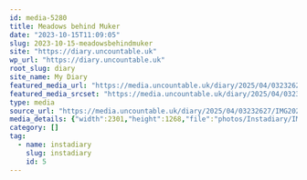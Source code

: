 ```yaml
---
id: media-5280
title: Meadows behind Muker
date: "2023-10-15T11:09:05"
slug: 2023-10-15-meadowsbehindmuker
site: "https://diary.uncountable.uk"
wp_url: "https://diary.uncountable.uk"
root_slug: diary
site_name: My Diary
featured_media_url: "https://media.uncountable.uk/diary/2025/04/03232627/IMG20231015120905-edited.webp"
featured_media_srcset: "https://media.uncountable.uk/diary/2025/04/03232627/IMG20231015120905-edited-300x165.webp 300w, https://media.uncountable.uk/diary/2025/04/03232627/IMG20231015120905-edited-1024x564.webp 1024w, https://media.uncountable.uk/diary/2025/04/03232627/IMG20231015120905-edited-150x150.webp 150w, https://media.uncountable.uk/diary/2025/04/03232627/IMG20231015120905-edited-640x353.webp 640w, https://media.uncountable.uk/diary/2025/04/03232627/IMG20231015120905-edited.webp 2301w"
type: media
source_url: "https://media.uncountable.uk/diary/2025/04/03232627/IMG20231015120905-edited.webp"
media_details: {"width":2301,"height":1268,"file":"photos/Instadiary/IMG20231015120905-edited.webp","filesize":154180,"sizes":{"medium":{"file":"IMG20231015120905-edited-300x165.webp","width":300,"height":165,"filesize":10132,"mime_type":"image/webp","source_url":"https://media.uncountable.uk/diary/2025/04/03232627/IMG20231015120905-edited-300x165.webp"},"large":{"file":"IMG20231015120905-edited-1024x564.webp","width":1024,"height":564,"filesize":90340,"mime_type":"image/webp","source_url":"https://media.uncountable.uk/diary/2025/04/03232627/IMG20231015120905-edited-1024x564.webp"},"thumbnail":{"file":"IMG20231015120905-edited-150x150.webp","width":150,"height":150,"filesize":4562,"mime_type":"image/webp","source_url":"https://media.uncountable.uk/diary/2025/04/03232627/IMG20231015120905-edited-150x150.webp"},"mobwidth":{"file":"IMG20231015120905-edited-640x353.webp","width":640,"height":353,"filesize":40262,"mime_type":"image/webp","source_url":"https://media.uncountable.uk/diary/2025/04/03232627/IMG20231015120905-edited-640x353.webp"},"full":{"file":"IMG20231015120905-edited.webp","width":2301,"height":1268,"mime_type":"image/webp","source_url":"https://media.uncountable.uk/diary/2025/04/03232627/IMG20231015120905-edited.webp"}},"image_meta":{"aperture":"0","credit":"","camera":"","caption":"","created_timestamp":"0","copyright":"","focal_length":"0","iso":"0","shutter_speed":"0","title":"","orientation":"0","keywords":[]}}
category: []
tag:
  - name: instadiary
    slug: instadiary
    id: 5
---
```


